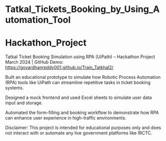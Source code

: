 # Tatkal_Tickets_Booking_by_Using_Automation_Tool
# Hackathon_Project
Tatkal Ticket Booking Simulation using RPA (UiPath) – Hackathon Project
March 2024 | GitHub Demo: https://govardhanreddy001.github.io/Train_Tatkhal2/

Built an educational prototype to simulate how Robotic Process Automation (RPA) tools like UiPath can streamline repetitive tasks in ticket booking systems.

Designed a mock frontend and used Excel sheets to simulate user data input and storage.

Automated the form-filling and booking workflow to demonstrate how RPA can enhance user experience in high-traffic environments.

Disclaimer: This project is intended for educational purposes only and does not interact with or automate any live government platforms like IRCTC.



